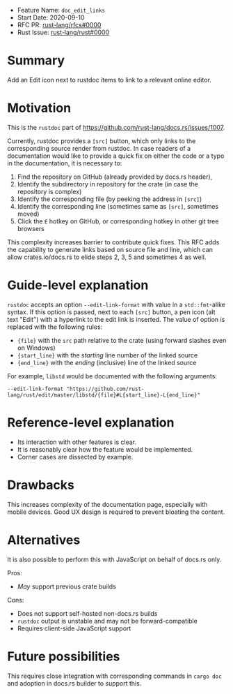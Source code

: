 - Feature Name: `doc_edit_links`
- Start Date: 2020-09-10
- RFC PR: [rust-lang/rfcs#0000](https://github.com/rust-lang/rfcs/pull/0000)
- Rust Issue: [rust-lang/rust#0000](https://github.com/rust-lang/rust/issues/0000)

# Summary
[summary]: #summary
Add an Edit icon next to rustdoc items to link to a relevant online editor.


# Motivation
[motivation]: #motivation

This is the `rustdoc` part of https://github.com/rust-lang/docs.rs/issues/1007.

Currently, rustdoc provides a `[src]` button,
which only links to the corresponding source render from rustdoc.
In case readers of a documentation would like to provide a quick fix
on either the code or a typo in the documentation,
it is necessary to:

1. Find the repository on GitHub (already provided by docs.rs header),
2. Identify the subdirectory in repository for the crate (in case the repository is complex)
3. Identify the corresponding file (by peeking the address in `[src]`)
4. Identify the corresponding line (sometimes same as `[src]`, sometimes moved)
5. Click the `E` hotkey on GitHub, or corresponding hotkey in other git tree browsers

This complexity increases barrier to contribute quick fixes.
This RFC adds the capability to generate links based on source file and line,
which can allow crates.io/docs.rs to elide steps 2, 3, 5 and sometimes 4 as well.

# Guide-level explanation
[guide-level-explanation]: #guide-level-explanation

`rustdoc` accepts an option `--edit-link-format` with value in a `std::fmt`-alike syntax.
If this option is passed, next to each `[src]` button,
a pen icon (alt text "Edit") with a hyperlink to the edit link is inserted.
The value of option is replaced with the following rules:

- `{file}` with the `src` path relative to the crate (using forward slashes even on Windows)
- `{start_line}` with the *starting* line number of the linked source
- `{end_line}` with the *ending* (inclusive) line of the linked source

For example, `libstd` would be documented with the following arguments:

```
--edit-link-format "https://github.com/rust-lang/rust/edit/master/libstd/{file}#L{start_line}-L{end_line}"
```

# Reference-level explanation
[reference-level-explanation]: #reference-level-explanation

- Its interaction with other features is clear.
- It is reasonably clear how the feature would be implemented.
- Corner cases are dissected by example.

# Drawbacks
[drawbacks]: #drawbacks

This increases complexity of the documentation page, especially with mobile devices.
Good UX design is required to prevent bloating the content.

# Alternatives
[alternatives]: #alternatives

It is also possible to perform this with JavaScript on behalf of docs.rs only.

Pros:

- *May* support previous crate builds

Cons:

- Does not support self-hosted non-docs.rs builds
- `rustdoc` output is unstable and may not be forward-compatible
- Requires client-side JavaScript support

# Future possibilities
[future-possibilities]: #future-possibilities

This requires close integration with corresponding commands in `cargo doc`
and adoption in docs.rs builder to support this.
